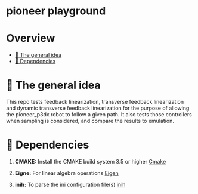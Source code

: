 # pioneer playground

# Overview
 - [:orange_book: The general idea](#orange_book-some-theory-behind-the-code)
 - [:page_facing_up: Dependencies](#page_facing_up-dependencies)

# :orange_book: The general idea
This repo tests feedback linearization, transverse feedback linearization and dynamic transverse feedback linearization for the purpose of allowing the pioneer_p3dx robot to follow a given path.
It also tests those controllers when sampling is considered, and compare the results to emulation.


# :page_facing_up: Dependencies
1. **CMAKE:** Install the CMAKE build system 3.5 or higher [Cmake](https://cmake.org/install/)

2. **Eigne:** For linear algebra operations [Eigen](http://eigen.tuxfamily.org/index.php?title=Main_Page#Download)

3. **inih:** To parse the ini configuration file(s) [inih](https://github.com/OSSystems/inih)

